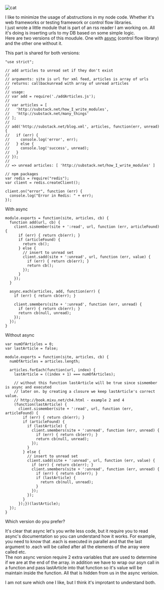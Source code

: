 ![cat](http://gifs.gifbin.com/012010/1264355701_cat.gif)

I like to minimize the usage of abstructions in my node code. Whether it's web frameworks or testing framework or control flow libraries.  
I just wrote a little module that is part of an rss reader I am working on. All it's doing is inserting urls to my DB based on some simple logic.  
Here are two versions of this moudule. One with [async](https://github.com/caolan/async#parallel) (control flow library) and the other one without it.

This part is shared for both versions:

    "use strict";

    // add articles to unread set if they don't exist
    //
    // arguments: site is url for xml feed, articles is array of urls
    // returns: callbackunread with array of unread articles
    //
    // usage:
    // var add = require('./addArticles.js');
    // 
    // var articles = [
    //   'http://substack.net/how_I_write_modules',
    //   'http://substack.net/many_things'
    // ];
    // 
    // add('http://substack.net/blog.xml', articles, function(err, unread) {
    //   if (err) {
    //     console.log('error', err);
    //   } else {
    //     console.log('success', unread);
    //   }
    // });
    // 
    // => unread articles: [ 'http://substack.net/how_I_write_modules' ]

    // npm packages
    var redis = require("redis");
    var client = redis.createClient();

    client.on("error", function (err) {
      console.log("Error in Redis: " + err);
    });


With async

    module.exports = function(site, articles, cb) {
      function add(url, cb) {
        client.sismember(site + ':read', url, function (err, articleFound) {
          if (err) { return cb(err); }
          if (articleFound) {
            return cb(); 
          } else {
            // insert to unread set
            client.sadd(site + ':unread', url, function (err, value) {
              if (err) { return cb(err); }
              return cb(); 
            });
          }
        });
      }

      async.each(articles, add, function(err) {
        if (err) { return cb(err); }

        client.smembers(site + ':unread', function (err, unread) {
          if (err) { return cb(err); }
          return cb(null, unread); 
        });
      });
    }

Without async

    var numOfArticles = 0;
    var lastArticle = false;

    module.exports = function(site, articles, cb) {
      numOfArticles = articles.length;

      articles.forEach(function(url, index) {
        lastArticle = ((index + 1) === numOfArticles);

        // without this function lastArticle will be true since sismember is async and executed
        // later on. by creating a closure we keep lastArticle's correct value.
        // http://book.mixu.net/ch4.html - example 2 and 4
        (function(lastArticle) {
          client.sismember(site + ':read', url, function (err, articleFound) {
            if (err) { return cb(err); }
            if (articleFound) {
              if (lastArticle) {
                client.smembers(site + ':unread', function (err, unread) {
                  if (err) { return cb(err); }
                  return cb(null, unread); 
                });
              }
            } else {
              // insert to unread set
              client.sadd(site + ':unread', url, function (err, value) {
                if (err) { return cb(err); }
                client.smembers(site + ':unread', function (err, unread) {
                  if (err) { return cb(err); }
                  if (lastArticle) {
                    return cb(null, unread); 
                  }
                });
              });
            }
          });})(lastArticle);
      });  
    }


Which version do you prefer?

It's clear that async let's you write less code, but it require you to read async's documentation so you can understand how it works. For example, you need to know that .each is executed in parallel and that the last argument to .each will be called after all the elements of the array were called etc.  
The non async version require 2 extra variables that are used to determine if we are at the end of the array. in addition we have to wrap our asyn call in a function and pass lastArticle into that function so it's value will be maintain inside the function.  All that is hidden from us in the async verision.

I am not sure which one I like, but I think it's improtant to understand both.
